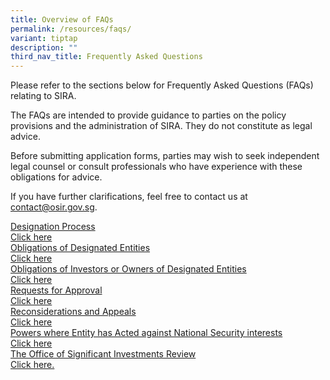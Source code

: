 ```yaml
---
title: Overview of FAQs
permalink: /resources/faqs/
variant: tiptap
description: ""
third_nav_title: Frequently Asked Questions
---
```

<p>Please refer to the sections below for Frequently Asked Questions (FAQs)
relating to SIRA.</p>
<p>The FAQs are intended to provide guidance to parties on the policy provisions
and the administration of SIRA. They do not constitute as legal advice.</p>
<p>Before submitting application forms, parties may wish to seek independent
legal counsel or consult professionals who have experience with these obligations
for advice.</p>
<p>If you have further clarifications, feel free to contact us at <a href="mailto:contact@osir.gov.sg" rel="noopener noreferrer nofollow" target="_blank">contact@osir.gov.sg</a>.</p>
<div class="isomer-card-grid"><a rel="noopener noreferrer nofollow" href="/resources/faqs/designation-process/" class="isomer-card"><div class="isomer-card-body"><div class="isomer-card-title">Designation Process</div><div class="isomer-card-link">Click here</div></div></a>
<a rel="noopener noreferrer nofollow" href="/resources/faqs/obligations-of-designated-entities/" class="isomer-card">
<div class="isomer-card-body">
<div class="isomer-card-title">Obligations of Designated Entities</div>
<div class="isomer-card-link">Click here</div>
</div>
</a><a rel="noopener noreferrer nofollow" href="/resources/faqs/obligations-of-investors-or-owners/" class="isomer-card"><div class="isomer-card-body"><div class="isomer-card-title">Obligations of Investors or Owners of Designated Entities</div><div class="isomer-card-link">Click here</div></div></a>
<a rel="noopener noreferrer nofollow" href="/resources/faqs/requests-for-approval/" class="isomer-card">
<div class="isomer-card-body">
<div class="isomer-card-title">Requests for Approval</div>
<div class="isomer-card-link">Click here</div>
</div>
</a><a rel="noopener noreferrer nofollow" href="/resources/faqs/reconsiderations-and-appeals/" class="isomer-card"><div class="isomer-card-body"><div class="isomer-card-title">Reconsiderations and Appeals</div><div class="isomer-card-link">Click here</div></div></a>
<a rel="noopener noreferrer nofollow" href="/resources/faqs/powers-where-entity-acted-against-national-security-interests/" class="isomer-card">
<div class="isomer-card-body">
<div class="isomer-card-title">Powers where Entity has Acted against National Security interests</div>
<div class="isomer-card-link">Click here</div>
</div>
</a><a rel="noopener noreferrer nofollow" href="/resources/faqs/osir/" class="isomer-card"><div class="isomer-card-body"><div class="isomer-card-title">The Office of Significant Investments Review</div><div class="isomer-card-link">Click here.</div></div></a>
</div>
<p></p>